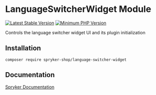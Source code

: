 # LanguageSwitcherWidget Module
[![Latest Stable Version](https://poser.pugx.org/spryker-shop/language-switcher-widget/v/stable.svg)](https://packagist.org/packages/spryker-shop/language-switcher-widget)
[![Minimum PHP Version](https://img.shields.io/badge/php-%3E%3D%208.0-8892BF.svg)](https://php.net/)

Controls the language switcher widget UI and its plugin initialization

## Installation

```
composer require spryker-shop/language-switcher-widget
```

## Documentation

[Spryker Documentation](https://docs.spryker.com)
